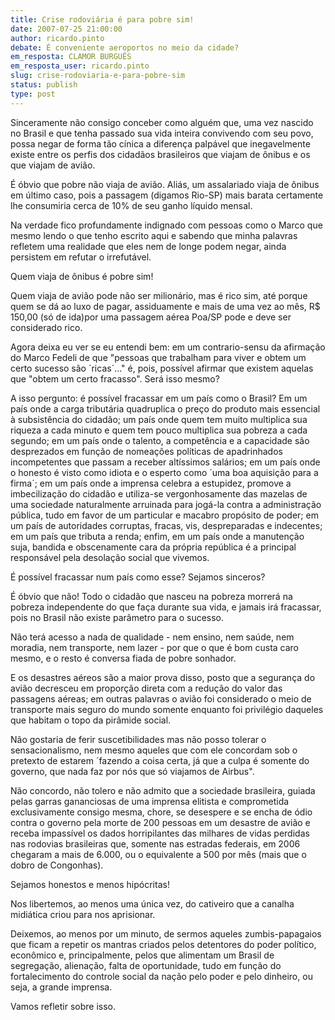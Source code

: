 ```yaml
---
title: Crise rodoviária é para pobre sim!
date: 2007-07-25 21:00:00
author: ricardo.pinto
debate: É conveniente aeroportos no meio da cidade?
em_resposta: CLAMOR BURGUÊS
em_resposta_user: ricardo.pinto
slug: crise-rodoviaria-e-para-pobre-sim
status: publish 
type: post
---
```


Sinceramente não consigo conceber como alguém que, uma vez nascido no Brasil e que tenha passado sua vida inteira convivendo com seu povo, possa negar de forma tão cínica a diferença palpável que inegavelmente existe entre os perfis dos cidadãos brasileiros que viajam de ônibus e os que viajam de avião.  

É óbvio que pobre não viaja de avião. Aliás, um assalariado viaja de ônibus em último caso, pois a passagem (digamos Rio-SP) mais barata certamente lhe consumiria cerca de 10% de seu ganho líquido mensal.  

Na verdade fico profundamente indignado com pessoas como o Marco que mesmo lendo o que tenho escrito aqui e sabendo que minha palavras refletem uma realidade que eles nem de longe podem negar, ainda persistem em refutar o irrefutável.  

Quem viaja de ônibus é pobre sim!  

Quem viaja de avião pode não ser milionário, mas é rico sim, até porque quem se dá ao luxo de pagar, assiduamente e mais de uma vez ao mês, R$ 150,00 (só de ida)por uma passagem aérea Poa/SP pode e deve ser considerado rico.  

Agora deixa eu ver se eu entendi bem: em um contrario-sensu da afirmação do Marco Fedeli de que "pessoas que trabalham para viver e obtem um certo sucesso são ´ricas´..." é, pois, possível afirmar que existem aquelas que "obtem um certo fracasso". Será isso mesmo?  

A isso pergunto: é possível fracassar em um país como o Brasil? Em um país onde a carga tributária quadruplica o preço do produto mais essencial à subsistência do cidadão; um país onde quem tem muito multiplica sua riqueza a cada minuto e quem tem pouco multiplica sua pobreza a cada segundo; em um país onde o talento, a competência e a capacidade são desprezados em função de nomeações políticas de apadrinhados incompetentes que passam a receber altíssimos salários; em um país onde o honesto é visto como idiota e o esperto como ´uma boa aquisição para a firma´; em um país onde a imprensa celebra a estupidez, promove a imbecilização do cidadão e utiliza-se vergonhosamente das mazelas de uma sociedade naturalmente arruinada para jogá-la contra a administração pública, tudo em favor de um particular e macabro propósito de poder; em um país de autoridades corruptas, fracas, vis, despreparadas e indecentes; em um país que tributa a renda; enfim, em um país onde a manutenção suja, bandida e obscenamente cara da própria república é a principal responsável pela desolação social que vivemos.  

É possível fracassar num país como esse? Sejamos sinceros?   

É óbvio que não! Todo o cidadão que nasceu na pobreza morrerá na pobreza independente do que faça durante sua vida, e jamais irá fracassar, pois no Brasil não existe parâmetro para o sucesso.  

Não terá acesso a nada de qualidade - nem ensino, nem saúde, nem moradia, nem transporte, nem lazer - por que o que é bom custa caro mesmo, e o resto é conversa fiada de pobre sonhador.  

E os desastres aéreos são a maior prova disso, posto que a segurança do avião decresceu em proporção direta com a redução do valor das passagens aéreas; em outras palavras o avião foi considerado o meio de transporte mais seguro do mundo somente enquanto foi privilégio daqueles que habitam o topo da pirâmide social.  

Não gostaria de ferir suscetibilidades mas não posso tolerar o sensacionalismo, nem mesmo aqueles que com ele concordam sob o pretexto de estarem ´fazendo a coisa certa, já que a culpa é somente do governo, que nada faz por nós que só viajamos de Airbus".  

Não concordo, não tolero e não admito que a sociedade brasileira, guiada pelas garras gananciosas de uma imprensa elitista e comprometida exclusivamente consigo mesma, chore, se desespere e se encha de ódio contra o governo pela morte de 200 pessoas em um desastre de avião e receba impassível os dados horripilantes das milhares de vidas perdidas nas rodovias brasileiras que, somente nas estradas federais, em 2006 chegaram a mais de 6.000, ou o equivalente a 500 por mês (mais que o dobro de Congonhas).  

Sejamos honestos e menos hipócritas!  

Nos libertemos, ao menos uma única vez, do cativeiro que a canalha midiática criou para nos aprisionar.  

Deixemos, ao menos por um minuto, de sermos aqueles zumbis-papagaios que ficam a repetir os mantras criados pelos detentores do poder político, econômico e, principalmente, pelos que alimentam um Brasil de segregação, alienação, falta de oportunidade, tudo em função do fortalecimento do controle social da nação pelo poder e pelo dinheiro, ou seja, a grande imprensa.  

Vamos refletir sobre isso.
